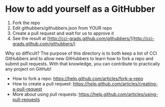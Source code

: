 # How to add yourself as a GitHubber

1. Fork the repo
2. Edit githubbers/githubbers.json from YOUR repo
3. Create a pull request and wait for us to approve it
4. See the result at [http://cci-grads.github.com/githubbers/](http://cci-grads.github.com/githubbers/)

Why so difficult? The purpose of this directory is to both keep a list of CCI GitHubbers and to allow new GitHubbers to learn how to fork a repo and submit pull requests. With that knowledge, you can contribute to practically any project on GitHub!

- How to fork a repo: https://help.github.com/articles/fork-a-repo
- How to create a pull request: https://help.github.com/articles/creating-a-pull-request
- More about using pull requests: https://help.github.com/articles/using-pull-requests
